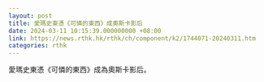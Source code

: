 ```yaml
---
layout: post
title: 愛瑪史東憑《可憐的東西》成奧斯卡影后
date: 2024-03-11 10:15:39.000000000 +08:00
link: https://news.rthk.hk/rthk/ch/component/k2/1744071-20240311.htm
categories: rthk
---
```


愛瑪史東憑《可憐的東西》成為奧斯卡影后。
